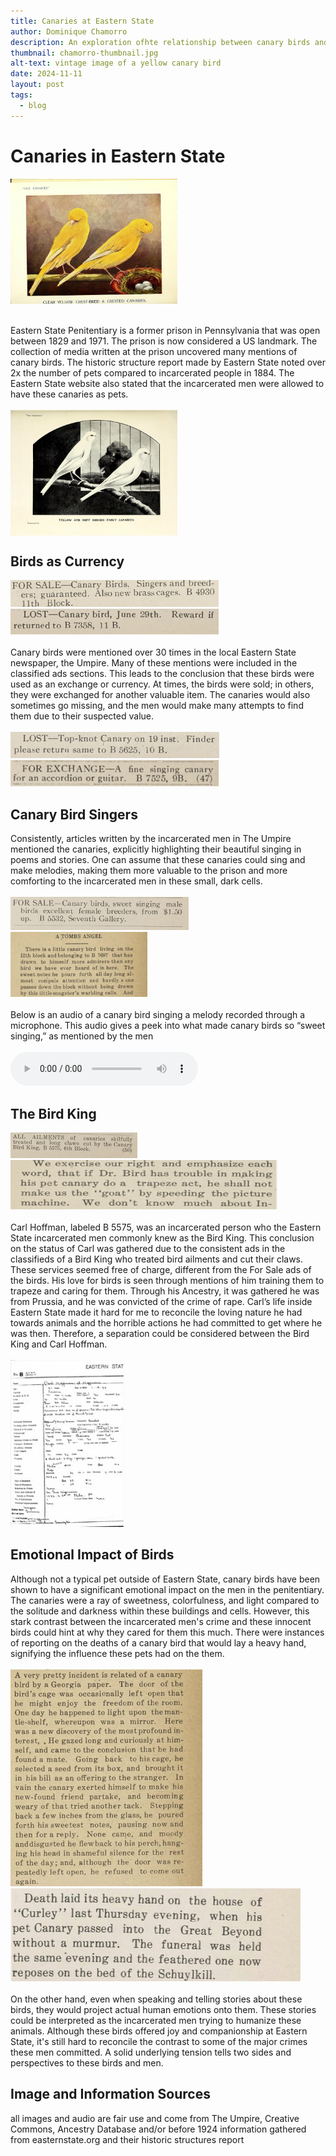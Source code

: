 ```yaml
---
title: Canaries at Eastern State
author: Dominique Chamorro
description: An exploration ofhte relationship between canary birds and the incarcerated men at the Eastern State Penitentiary as seen through The Umpire. An in depth look at the different publications and mentions of the birds written by the men of the prison.
thumbnail: chamorro-thumbnail.jpg
alt-text: vintage image of a yellow canary bird 
date: 2024-11-11
layout: post
tags:
  - blog
---
```

# Canaries in Eastern State
<img src="/assets/img/canary_bird_1.jpg" width="267" height="200" style="display:block">
<br></br>
Eastern State Penitentiary is a former prison in Pennsylvania that was open between 1829 and 1971. The prison is now considered a US landmark. The collection of media written at the prison uncovered many mentions of canary birds. The historic structure report made by Eastern State noted over 2x the number of pets compared to incarcerated people in 1884. The Eastern State website also stated that the incarcerated men were allowed to have these canaries as pets. 
<br></br>
<img src="/assets/img/black_canary.jpg"  width="267" height="201" style="display:block">

## Birds as Currency
<img src="/assets/img/forsale.jpeg" width="333" height="43">
<img src="/assets/img/lostcanary.jpeg"  width="333" height="41">
<br></br>
Canary birds were mentioned over 30 times in the local Eastern State newspaper, the Umpire. Many of these mentions were included in the classified ads sections. This leads to the conclusion that these birds were used as an exchange or currency. At times, the birds were sold; in others, they were exchanged for another valuable item. The canaries would also sometimes go missing, and the men would make many attempts to find them due to their suspected value.
<br></br>
<img src="/assets/img/lost2.jpeg" width="334" height="42">
<img src="/assets/img/forexchange.jpeg" width="333" height="42">

## Canary Bird Singers
Consistently, articles written by the incarcerated men in The Umpire mentioned the canaries, explicitly highlighting their beautiful singing in poems and stories. One can assume that these canaries could sing and make melodies, making them more valuable to the prison and more comforting to the incarcerated men in these small, dark cells.
<br></br>
<img src="/assets/img/forsalesinger.jpeg" width="285" height="53">
<img src="/assets/img/tombsangel.jpeg" width="219" height="104">
<br></br>
Below is an audio of a canary bird singing a melody recorded through a microphone. This audio gives a peek into what made canary birds so “sweet singing,” as mentioned by the men
<br></br>
<audio controls>
  <source src="assets/img/audiobird.ogg" type="audio/ogg">
  <source src="assets/img/audiobird.mp3" type="audio/mpeg">
Your browser does not support the audio element.
</audio>

## The Bird King
<img src="/assets/img/birdking1.jpeg" width="203" height="41">
<img src="/assets/img/birdking2.jpeg" width="427" height="79">
<br></br>
Carl Hoffman, labeled B 5575, was an incarcerated person who the Eastern State incarcerated men commonly knew as the Bird King. This conclusion on the status of Carl was gathered due to the consistent ads in the classifieds of a Bird King who treated bird ailments and cut their claws. These services seemed free of charge, different from the For Sale ads of the birds. His love for birds is seen through mentions of him training them to trapeze and caring for them. Through his Ancestry, it was gathered he was from Prussia, and he was convicted of the crime of rape. Carl’s life inside Eastern State made it hard for me to reconcile the loving nature he had towards animals and the horrible actions he had committed to get where he was then. Therefore, a separation could be considered between the Bird King and Carl Hoffman.
<br></br>
<img src="/assets/img/ancestry.jpeg" width="181" height="267">

## Emotional Impact of Birds
Although not a typical pet outside of Eastern State, canary birds have been shown to have a significant emotional impact on the men in the penitentiary. The canaries were a ray of sweetness, colorfulness, and light compared to the solitude and darkness within these buildings and cells. However, this stark contrast between the incarcerated men's crime and these innocent birds could hint at why they cared for them this much. There were instances of reporting on the deaths of a canary bird that would lay a heavy hand, signifying the influence these pets had on the them. 
<br></br>
<img src="/assets/img/canarystory.jpeg" width="307" height="347">
<img src="/assets/img/funeralbird.jpeg" width="464" height="149">
<br></br>
On the other hand, even when speaking and telling stories about these birds, they would project actual human emotions onto them. These stories could be interpreted as the incarcerated men trying to humanize these animals. Although these birds offered joy and companionship at Eastern State, it's still hard to reconcile the contrast to some of the major crimes these men committed. A solid underlying tension tells two sides and perspectives to these birds and men.

## Image and Information Sources
all images and audio are fair use and come from The Umpire, Creative Commons, Ancestry Database and/or before 1924
information gathered from easternstate.org and their historic structures report
